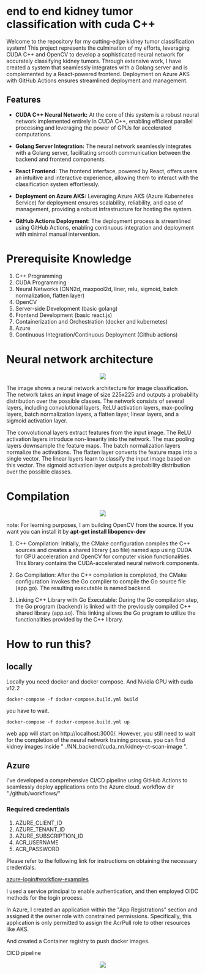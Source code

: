 # end to end kidney tumor classification with cuda C++
 
Welcome to the repository for my cutting-edge kidney tumor classification system! This project represents the culmination of my efforts, leveraging CUDA C++ and OpenCV to develop a sophisticated neural network for accurately classifying kidney tumors. Through extensive work, I have created a system that seamlessly integrates with a Golang server and is complemented by a React-powered frontend. Deployment on Azure AKS with GitHub Actions ensures streamlined deployment and management.

## Features

- **CUDA C++ Neural Network:** At the core of this system is a robust neural network implemented entirely in CUDA C++, enabling efficient parallel processing and leveraging the power of GPUs for accelerated computations.

- **Golang Server Integration:** The neural network seamlessly integrates with a Golang server, facilitating smooth communication between the backend and frontend components.

- **React Frontend:** The frontend interface, powered by React, offers users an intuitive and interactive experience, allowing them to interact with the classification system effortlessly.

- **Deployment on Azure AKS:** Leveraging Azure AKS (Azure Kubernetes Service) for deployment ensures scalability, reliability, and ease of management, providing a robust infrastructure for hosting the system.

- **GitHub Actions Deployment:** The deployment process is streamlined using GitHub Actions, enabling continuous integration and deployment with minimal manual intervention.

# Prerequisite Knowledge
1. C++ Programming
2. CUDA Programming
3. Neural Networks (CNN2d, maxpool2d, liner, relu, sigmoid, batch normalization, flatten layer)
4. OpenCV
5. Server-side Development (basic golang)
6. Frontend Development (basic react.js)
7. Containerization and Orchestration (docker and kubernetes)
8. Azure
9. Continuous Integration/Continuous Deployment (Github actions)

    
# Neural network architecture

<p align="center">
  <img src="./gitresource/image_classification.png" />
</p>

The image shows a neural network architecture for image classification. The network takes an input image of size 225x225 and outputs a probability distribution over the possible classes. The network consists of several layers, including convolutional layers, ReLU activation layers, max-pooling layers, batch normalization layers, a flatten layer, linear layers, and a sigmoid activation layer.

The convolutional layers extract features from the input image. The ReLU activation layers introduce non-linearity into the network. The max pooling layers downsample the feature maps. The batch normalization layers normalize the activations. The flatten layer converts the feature maps into a single vector. The linear layers learn to classify the input image based on this vector. The sigmoid activation layer outputs a probability distribution over the possible classes.

# Compilation

<p align="center">
  <img src="./gitresource/compilation_flow.png" />
</p>

note: For learning purposes, I am building OpenCV from the source. If you want you can install  it by **apt-get install libopencv-dev**

1. C++ Compilation: Initially, the CMake configuration compiles the C++ sources and creates a shared library (.so file) named app using CUDA for GPU acceleration and OpenCV for computer vision functionalities. This library contains the CUDA-accelerated neural network components.

2. Go Compilation: After the C++ compilation is completed, the CMake configuration invokes the Go compiler to compile the Go source file (app.go). The resulting executable is named backend.

3. Linking C++ Library with Go Executable: During the Go compilation step, the Go program (backend) is linked with the previously compiled C++ shared library (app.so). This linking allows the Go program to utilize the functionalities provided by the C++ library.

# How to run this?

## locally 
Locally you need docker and docker compose. And Nvidia GPU with cuda v12.2

```
docker-compose -f docker-compose.build.yml build
```
you have to wait.

```
docker-compose -f docker-compose.build.yml up
```

web app will start on http://localhost:3000/. However, you still need to wait for the completion of the neural network training process.
you can find kidney images inside " ./NN_backend/cuda_nn/kidney-ct-scan-image ".

## Azure
I've developed a comprehensive CI/CD pipeline using GitHub Actions to seamlessly deploy applications onto the Azure cloud.
workflow dir "./github/workflows/"

### Required credentials
1. AZURE_CLIENT_ID
2. AZURE_TENANT_ID
3. AZURE_SUBSCRIPTION_ID
4. ACR_USERNAME
5. ACR_PASSWORD

Please refer to the following link for instructions on obtaining the necessary credentials. 

[azure-login#workflow-examples](https://github.com/marketplace/actions/azure-login#workflow-examples)
 
I used a service principal to enable authentication, and then employed OIDC methods for the login process.

In Azure, I created an application within the "App Registrations" section and assigned it the owner role with constrained permissions. Specifically, this application is only permitted to assign the AcrPull role to other resources like AKS.

And created a Container registry to push docker images. 

CICD pipeline 

<p align="center">
  <img src="./gitresource/cicd.png" />
</p>

